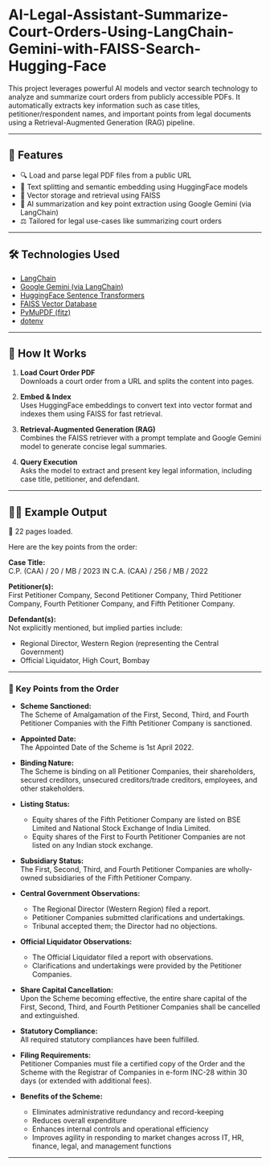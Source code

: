 # AI-Legal-Assistant-Summarize-Court-Orders-Using-LangChain-Gemini-with-FAISS-Search-Hugging-Face

This project leverages powerful AI models and vector search technology to analyze and summarize court orders from publicly accessible PDFs. It automatically extracts key information such as case titles, petitioner/respondent names, and important points from legal documents using a Retrieval-Augmented Generation (RAG) pipeline.

---

## 🚀 Features

- 🔍 Load and parse legal PDF files from a public URL
- 🧩 Text splitting and semantic embedding using HuggingFace models
- 🧠 Vector storage and retrieval using FAISS
- 🤖 AI summarization and key point extraction using Google Gemini (via LangChain)
- ⚖️ Tailored for legal use-cases like summarizing court orders

---

## 🛠️ Technologies Used

- [LangChain](https://www.langchain.com/)
- [Google Gemini (via LangChain)](https://python.langchain.com/docs/integrations/chat/google_generative_ai)
- [HuggingFace Sentence Transformers](https://www.sbert.net/)
- [FAISS Vector Database](https://github.com/facebookresearch/faiss)
- [PyMuPDF (fitz)](https://pymupdf.readthedocs.io/en/latest/)
- [dotenv](https://pypi.org/project/python-dotenv/)

---

## 📄 How It Works

1. **Load Court Order PDF**  
   Downloads a court order from a URL and splits the content into pages.

2. **Embed & Index**  
   Uses HuggingFace embeddings to convert text into vector format and indexes them using FAISS for fast retrieval.

3. **Retrieval-Augmented Generation (RAG)**  
   Combines the FAISS retriever with a prompt template and Google Gemini model to generate concise legal summaries.

4. **Query Execution**  
   Asks the model to extract and present key legal information, including case title, petitioner, and defendant.

---

## 🧑‍⚖️ Example Output

📄 22 pages loaded.

Here are the key points from the order:

**Case Title:**  
C.P. (CAA) / 20 / MB / 2023 IN C.A. (CAA) / 256 / MB / 2022

**Petitioner(s):**  
First Petitioner Company, Second Petitioner Company, Third Petitioner Company, Fourth Petitioner Company, and Fifth Petitioner Company.

**Defendant(s):**  
Not explicitly mentioned, but implied parties include:  
- Regional Director, Western Region (representing the Central Government)  
- Official Liquidator, High Court, Bombay

---

### 📝 Key Points from the Order

- **Scheme Sanctioned:**  
  The Scheme of Amalgamation of the First, Second, Third, and Fourth Petitioner Companies with the Fifth Petitioner Company is sanctioned.

- **Appointed Date:**  
  The Appointed Date of the Scheme is 1st April 2022.

- **Binding Nature:**  
  The Scheme is binding on all Petitioner Companies, their shareholders, secured creditors, unsecured creditors/trade creditors, employees, and other stakeholders.

- **Listing Status:**  
  - Equity shares of the Fifth Petitioner Company are listed on BSE Limited and National Stock Exchange of India Limited.  
  - Equity shares of the First to Fourth Petitioner Companies are not listed on any Indian stock exchange.

- **Subsidiary Status:**  
  The First, Second, Third, and Fourth Petitioner Companies are wholly-owned subsidiaries of the Fifth Petitioner Company.

- **Central Government Observations:**  
  - The Regional Director (Western Region) filed a report.  
  - Petitioner Companies submitted clarifications and undertakings.  
  - Tribunal accepted them; the Director had no objections.

- **Official Liquidator Observations:**  
  - The Official Liquidator filed a report with observations.  
  - Clarifications and undertakings were provided by the Petitioner Companies.

- **Share Capital Cancellation:**  
  Upon the Scheme becoming effective, the entire share capital of the First, Second, Third, and Fourth Petitioner Companies shall be cancelled and extinguished.

- **Statutory Compliance:**  
  All required statutory compliances have been fulfilled.

- **Filing Requirements:**  
  Petitioner Companies must file a certified copy of the Order and the Scheme with the Registrar of Companies in e-form INC-28 within 30 days (or extended with additional fees).

- **Benefits of the Scheme:**  
  - Eliminates administrative redundancy and record-keeping  
  - Reduces overall expenditure  
  - Enhances internal controls and operational efficiency  
  - Improves agility in responding to market changes across IT, HR, finance, legal, and management functions

---
